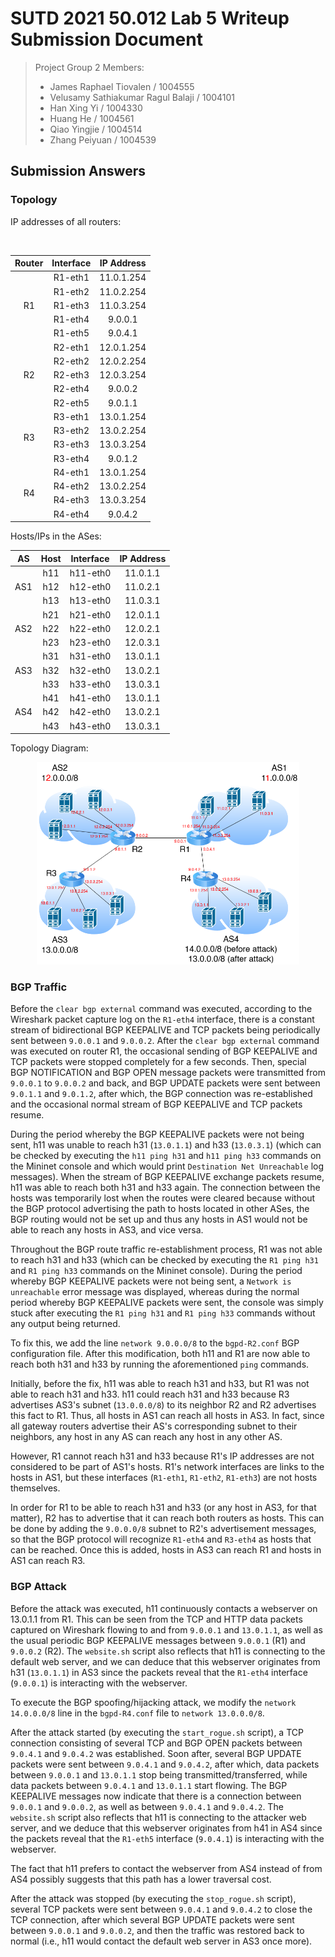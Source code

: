# SUTD 2021 50.012 Lab 5 Writeup Submission Document

> Project Group 2 Members:
>
> - James Raphael Tiovalen / 1004555
> - Velusamy Sathiakumar Ragul Balaji / 1004101
> - Han Xing Yi / 1004330
> - Huang He / 1004561
> - Qiao Yingjie / 1004514
> - Zhang Peiyuan / 1004539

## Submission Answers

### Topology

IP addresses of all routers:

<table style="margin-left:auto;margin-right:auto;">
<thead>
<tr>
<th align="center">Router</th>
<th align="center">Interface</th>
<th align="center">IP Address</th>
</tr>
</thead>
<tbody>
<tr>
<td align="center" rowspan="5">R1</td>
<td align="center">R1-eth1</td>
<td align="center">11.0.1.254</td>
</tr>
<tr>
<td align="center">R1-eth2</td>
<td align="center">11.0.2.254</td>
</tr>
<tr>
<td align="center">R1-eth3</td>
<td align="center">11.0.3.254</td>
</tr>
<tr>
<td align="center">R1-eth4</td>
<td align="center">9.0.0.1</td>
</tr>
<tr>
<td align="center">R1-eth5</td>
<td align="center">9.0.4.1</td>
</tr>
<tr>
<td align="center" rowspan="5">R2</td>
<td align="center">R2-eth1</td>
<td align="center">12.0.1.254</td>
</tr>
<tr>
<td align="center">R2-eth2</td>
<td align="center">12.0.2.254</td>
</tr>
<tr>
<td align="center">R2-eth3</td>
<td align="center">12.0.3.254</td>
</tr>
<tr>
<td align="center">R2-eth4</td>
<td align="center">9.0.0.2</td>
</tr>
<tr>
<td align="center">R2-eth5</td>
<td align="center">9.0.1.1</td>
</tr>
<tr>
<td align="center" rowspan="4">R3</td>
<td align="center">R3-eth1</td>
<td align="center">13.0.1.254</td>
</tr>
<tr>
<td align="center">R3-eth2</td>
<td align="center">13.0.2.254</td>
</tr>
<tr>
<td align="center">R3-eth3</td>
<td align="center">13.0.3.254</td>
</tr>
<tr>
<td align="center">R3-eth4</td>
<td align="center">9.0.1.2</td>
</tr>
<br />
<tr>
<td align="center" rowspan="4">R4</td>
<td align="center">R4-eth1</td>
<td align="center">13.0.1.254</td>
</tr>
<tr>
<td align="center">R4-eth2</td>
<td align="center">13.0.2.254</td>
</tr>
<tr>
<td align="center">R4-eth3</td>
<td align="center">13.0.3.254</td>
</tr>
<tr>
<td align="center">R4-eth4</td>
<td align="center">9.0.4.2</td>
</tr>
</tbody>
</table>

Hosts/IPs in the ASes:

<table style="margin-left:auto;margin-right:auto;">
<thead>
<tr>
<th align="center">AS</th>
<th align="center">Host</th>
<th align="center">Interface</th>
<th align="center">IP Address</th>
</tr>
</thead>
<tbody>
<tr>
<td align="center" rowspan="3">AS1</td>
<td align="center">h11</td>
<td align="center">h11-eth0</td>
<td align="center">11.0.1.1</td>
</tr>
<tr>
<td align="center">h12</td>
<td align="center">h12-eth0</td>
<td align="center">11.0.2.1</td>
</tr>
<tr>
<td align="center">h13</td>
<td align="center">h13-eth0</td>
<td align="center">11.0.3.1</td>
</tr>
<tr>
<td align="center" rowspan="3">AS2</td>
<td align="center">h21</td>
<td align="center">h21-eth0</td>
<td align="center">12.0.1.1</td>
</tr>
<tr>
<td align="center">h22</td>
<td align="center">h22-eth0</td>
<td align="center">12.0.2.1</td>
</tr>
<tr>
<td align="center">h23</td>
<td align="center">h23-eth0</td>
<td align="center">12.0.3.1</td>
</tr>
<tr>
<td align="center" rowspan="3">AS3</td>
<td align="center">h31</td>
<td align="center">h31-eth0</td>
<td align="center">13.0.1.1</td>
</tr>
<tr>
<td align="center">h32</td>
<td align="center">h32-eth0</td>
<td align="center">13.0.2.1</td>
</tr>
<tr>
<td align="center">h33</td>
<td align="center">h33-eth0</td>
<td align="center">13.0.3.1</td>
</tr>
<tr>
<td align="center" rowspan="3">AS4</td>
<td align="center">h41</td>
<td align="center">h41-eth0</td>
<td align="center">13.0.1.1</td>
</tr>
<tr>
<td align="center">h42</td>
<td align="center">h42-eth0</td>
<td align="center">13.0.2.1</td>
</tr>
<tr>
<td align="center">h43</td>
<td align="center">h43-eth0</td>
<td align="center">13.0.3.1</td>
</tr>
</tbody>
</table>

Topology Diagram:

<p align="center">
  <!-- In Obsidian, since HTML with relative path is not supported on Electron yet (https://github.com/electron/electron/pull/24849), use src="app://local/C://path/to/image/file" on Windows (https://forum.obsidian.md/t/allow-embed-of-local-images-using-file/1990/4) -->
  <img width="420px" src="./assets/topology.png">
</p>

### BGP Traffic

Before the `clear bgp external` command was executed, according to the Wireshark packet capture log on the `R1-eth4` interface, there is a constant stream of bidirectional BGP KEEPALIVE and TCP packets being periodically sent between `9.0.0.1` and `9.0.0.2`. After the `clear bgp external` command was executed on router R1, the occasional sending of BGP KEEPALIVE and TCP packets were stopped completely for a few seconds. Then, special BGP NOTIFICATION and BGP OPEN message packets were transmitted from `9.0.0.1` to `9.0.0.2` and back, and BGP UPDATE packets were sent between `9.0.1.1` and `9.0.1.2`, after which, the BGP connection was re-established and the occasional normal stream of BGP KEEPALIVE and TCP packets resume.

During the period whereby the BGP KEEPALIVE packets were not being sent, h11 was unable to reach h31 (`13.0.1.1`) and h33 (`13.0.3.1`) (which can be checked by executing the `h11 ping h31` and `h11 ping h33` commands on the Mininet console and which would print `Destination Net Unreachable` log messages). When the stream of BGP KEEPALIVE exchange packets resume, h11 was able to reach both h31 and h33 again. The connection between the hosts was temporarily lost when the routes were cleared because without the BGP protocol advertising the path to hosts located in other ASes, the BGP routing would not be set up and thus any hosts in AS1 would not be able to reach any hosts in AS3, and vice versa.

Throughout the BGP route traffic re-establishment process, R1 was not able to reach h31 and h33 (which can be checked by executing the `R1 ping h31` and `R1 ping h33` commands on the Mininet console). During the period whereby BGP KEEPALIVE packets were not being sent, a `Network is unreachable` error message was displayed, whereas during the normal period whereby BGP KEEPALIVE packets were sent, the console was simply stuck after executing the `R1 ping h31` and `R1 ping h33` commands without any output being returned.

To fix this, we add the line `network 9.0.0.0/8` to the `bgpd-R2.conf` BGP configuration file. After this modification, both h11 and R1 are now able to reach both h31 and h33 by running the aforementioned `ping` commands.

Initially, before the fix, h11 was able to reach h31 and h33, but R1 was not able to reach h31 and h33. h11 could reach h31 and h33 because R3 advertises AS3's subnet (`13.0.0.0/8`) to its neighbor R2 and R2 advertises this fact to R1. Thus, all hosts in AS1 can reach all hosts in AS3. In fact, since all gateway routers advertise their AS's corresponding subnet to their neighbors, any host in any AS can reach any host in any other AS.

However, R1 cannot reach h31 and h33 because R1's IP addresses are not considered to be part of AS1's hosts. R1's network interfaces are links to the hosts in AS1, but these interfaces (`R1-eth1`, `R1-eth2`, `R1-eth3`) are not hosts themselves.

In order for R1 to be able to reach h31 and h33 (or any host in AS3, for that matter), R2 has to advertise that it can reach both routers as hosts. This can be done by adding the `9.0.0.0/8` subnet to R2's advertisement messages, so that the BGP protocol will recognize `R1-eth4` and `R3-eth4` as hosts that can be reached. Once this is added, hosts in AS3 can reach R1 and hosts in AS1 can reach R3.

### BGP Attack

Before the attack was executed, h11 continuously contacts a webserver on 13.0.1.1 from R1. This can be seen from the TCP and HTTP data packets captured on Wireshark flowing to and from `9.0.0.1` and `13.0.1.1`, as well as the usual periodic BGP KEEPALIVE messages between `9.0.0.1` (R1) and `9.0.0.2` (R2). The `website.sh` script also reflects that h11 is connecting to the default web server, and we can deduce that this webserver originates from h31 (`13.0.1.1`) in AS3 since the packets reveal that the `R1-eth4` interface (`9.0.0.1`) is interacting with the webserver.

To execute the BGP spoofing/hijacking attack, we modify the `network 14.0.0.0/8` line in the `bgpd-R4.conf` file to `network 13.0.0.0/8`.

After the attack started (by executing the `start_rogue.sh` script), a TCP connection consisting of several TCP and BGP OPEN packets between `9.0.4.1` and `9.0.4.2` was established. Soon after, several BGP UPDATE packets were sent between `9.0.4.1` and `9.0.4.2`, after which, data packets between `9.0.0.1` and `13.0.1.1` stop being transmitted/transferred, while data packets between `9.0.4.1` and `13.0.1.1` start flowing. The BGP KEEPALIVE messages now indicate that there is a connection between `9.0.0.1` and `9.0.0.2`, as well as between `9.0.4.1` and `9.0.4.2`. The `website.sh` script also reflects that h11 is connecting to the attacker web server, and we deduce that this webserver originates from h41 in AS4 since the packets reveal that the `R1-eth5` interface (`9.0.4.1`) is interacting with the webserver.

The fact that h11 prefers to contact the webserver from AS4 instead of from AS4 possibly suggests that this path has a lower traversal cost.

After the attack was stopped (by executing the `stop_rogue.sh` script), several TCP packets were sent between `9.0.4.1` and `9.0.4.2` to close the TCP connection, after which several BGP UPDATE packets were sent between `9.0.0.1` and `9.0.0.2`, and then the traffic was restored back to normal (i.e., h11 would contact the default web server in AS3 once more).
